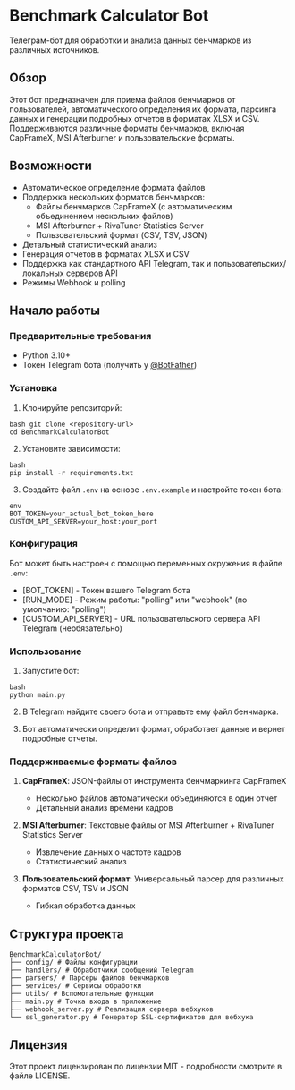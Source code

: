 # Benchmark Calculator Bot

Телеграм-бот для обработки и анализа данных бенчмарков из различных источников.

## Обзор

Этот бот предназначен для приема файлов бенчмарков от пользователей, автоматического определения их формата, парсинга данных и генерации подробных отчетов в форматах XLSX и CSV. Поддерживаются различные форматы бенчмарков, включая CapFrameX, MSI Afterburner и пользовательские форматы.

## Возможности

- Автоматическое определение формата файлов
- Поддержка нескольких форматов бенчмарков:
  - Файлы бенчмарков CapFrameX (с автоматическим объединением нескольких файлов)
  - MSI Afterburner + RivaTuner Statistics Server
  - Пользовательский формат (CSV, TSV, JSON)
- Детальный статистический анализ
- Генерация отчетов в форматах XLSX и CSV
- Поддержка как стандартного API Telegram, так и пользовательских/локальных серверов API
- Режимы Webhook и polling

## Начало работы

### Предварительные требования

- Python 3.10+
- Токен Telegram бота (получить у [@BotFather](https://t.me/BotFather))

### Установка

1. Клонируйте репозиторий:
```
bash git clone <repository-url>   
cd BenchmarkCalculatorBot
```
2. Установите зависимости:
```
bash   
pip install -r requirements.txt
```
3. Создайте файл `.env` на основе `.env.example` и настройте токен бота:
```
env   
BOT_TOKEN=your_actual_bot_token_here   
CUSTOM_API_SERVER=your_host:your_port   
```

### Конфигурация

Бот может быть настроен с помощью переменных окружения в файле `.env`:

- [BOT_TOKEN] - Токен вашего Telegram бота
- [RUN_MODE] - Режим работы: "polling" или "webhook" (по умолчанию: "polling")
- [CUSTOM_API_SERVER] - URL пользовательского сервера API Telegram (необязательно)

### Использование

1. Запустите бот:
```
bash   
python main.py   
```
2. В Telegram найдите своего бота и отправьте ему файл бенчмарка.

3. Бот автоматически определит формат, обработает данные и вернет подробные отчеты.

### Поддерживаемые форматы файлов

1. **CapFrameX**: JSON-файлы от инструмента бенчмаркинга CapFrameX
   - Несколько файлов автоматически объединяются в один отчет
   - Детальный анализ времени кадров

2. **MSI Afterburner**: Текстовые файлы от MSI Afterburner + RivaTuner Statistics Server
   - Извлечение данных о частоте кадров
   - Статистический анализ

3. **Пользовательский формат**: Универсальный парсер для различных форматов CSV, TSV и JSON
   - Гибкая обработка данных

## Структура проекта
```
BenchmarkCalculatorBot/   
├── config/ # Файлы конфигурации   
├── handlers/ # Обработчики сообщений Telegram   
├── parsers/ # Парсеры файлов бенчмарков   
├── services/ # Сервисы обработки   
├── utils/ # Вспомогательные функции   
├── main.py # Точка входа в приложение   
├── webhook_server.py # Реализация сервера вебхуков   
└── ssl_generator.py # Генератор SSL-сертификатов для вебхука   
```
## Лицензия

Этот проект лицензирован по лицензии MIT - подробности смотрите в файле LICENSE.
